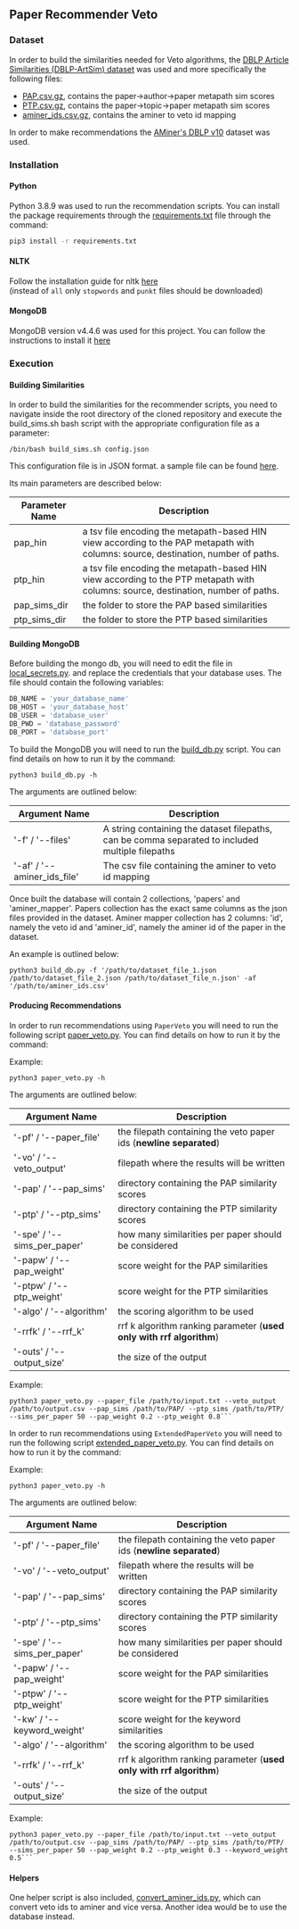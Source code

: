 ## Paper Recommender Veto
### Dataset
In order to build the similarities needed for Veto algorithms, the [DBLP Article Similarities (DBLP-ArtSim) dataset](https://zenodo.org/record/4567527#.Y6XVpNJBzWl)
was used and more specifically the following files:

- [PAP.csv.gz](https://zenodo.org/record/4567527/files/PAP.csv.gz?download=1), contains the paper->author->paper metapath sim scores
- [PTP.csv.gz](https://zenodo.org/record/4567527/files/PTP.csv.gz?download=1), contains the paper->topic->paper metapath sim scores
- [aminer_ids.csv.gz](https://zenodo.org/record/4567527/files/aminer_ids.csv.gz?download=1), contains the aminer to veto id mapping

In order to make recommendations the [AMiner's DBLP v10](https://www.aminer.org/citation) dataset was used.


### Installation
#### Python
Python 3.8.9 was used to run the recommendation scripts.
You can install the package requirements through the [requirements.txt](https://github.com/gbouzioto/VeTo-workflows/tree/master/paper_recommender/requirements.txt) file through the command:

```bash
pip3 install -r requirements.txt
```
#### NLTK
Follow the installation guide for nltk [here](https://www.nltk.org/data.html)  
(instead of `all` only `stopwords` and `punkt` files should be downloaded)

#### MongoDB
MongoDB version v4.4.6 was used for this project.
You can follow the instructions to install it [here](https://www.mongodb.com/docs/manual/installation/) 

### Execution
#### Building Similarities
In order to build the similarities for the recommender scripts, you need to navigate inside the root directory of the cloned repository and execute the build_sims.sh bash script with the appropriate configuration file as a parameter: 

```
/bin/bash build_sims.sh config.json
```

This configuration file is in JSON format. 
a sample file can be found [here](https://github.com/gbouzioto/VeTo-workflows/tree/master/paper_recommender/sample_config.json).

Its main parameters are described below:

| Parameter Name | Description |
|--- | --- |
| pap_hin        | a tsv file encoding the metapath-based HIN view according to the PAP metapath with columns: source, destination, number of paths.
| ptp_hin        | a tsv file encoding the metapath-based HIN view according to the PTP metapath with columns: source, destination, number of paths.
| pap_sims_dir   | the folder to store the PAP based similarities
| ptp_sims_dir   | the folder to store the PTP based similarities

#### Building MongoDB

Before building the mongo db, you will need to edit the file in [local_secrets.py](https://github.com/gbouzioto/VeTo-workflows/tree/master/paper_recommender/local_secrets.py). 
and replace the credentials that your database uses. The file should contain the following variables:

```python
DB_NAME = 'your_database_name'
DB_HOST = 'your_database_host'
DB_USER = 'database_user'
DB_PWD = 'database_password'
DB_PORT = 'database_port'
```

To build the MongoDB you will need to run the [build_db.py](https://github.com/gbouzioto/VeTo-workflows/tree/master/paper_recommender/build_db.py) script.
You can find details on how to run it by the command:

```
python3 build_db.py -h
```

The arguments are outlined below:

| Argument Name               | Description |
|-----------------------------| --- |
| '-f' / '--files'            | A string containing the dataset filepaths, can be comma separated to included multiple filepaths
| '-af' / '--aminer_ids_file' | The csv file containing the aminer to veto id mapping

Once built the database will contain 2 collections, 'papers' and 'aminer_mapper'. Papers collection has the exact same columns as the json files provided in the dataset.
Aminer mapper collection has 2 columns: 'id', namely the veto id and 'aminer_id', namely the aminer id of the paper in the dataset.

An example is outlined below:
```
python3 build_db.py -f '/path/to/dataset_file_1.json /path/to/dataset_file_2.json /path/to/dataset_file_n.json' -af '/path/to/aminer_ids.csv'
```

#### Producing Recommendations

In order to run recommendations using `PaperVeto` you will need to run the following script [paper_veto.py](https://github.com/gbouzioto/VeTo-workflows/tree/master/paper_recommender/paper_veto.py).
You can find details on how to run it by the command:

Example:
```
python3 paper_veto.py -h
```
The arguments are outlined below:

| Argument Name               | Description |
|-----------------------------| ------------- |
| '-pf' / '--paper_file'      | the filepath containing the veto paper ids (**newline separated**)
| '-vo' / '--veto_output'     | filepath where the results will be written
| '-pap' / '--pap_sims'       | directory containing the PAP similarity scores
| '-ptp' / '--ptp_sims'       | directory containing the PTP similarity scores
| '-spe' / '--sims_per_paper' | how many similarities per paper should be considered
| '-papw' / '--pap_weight'    | score weight for the PAP similarities
| '-ptpw' / '--ptp_weight'    | score weight for the PTP similarities
| '-algo' / '--algorithm'     | the scoring algorithm to be used
| '-rrfk' / '--rrf_k'         | rrf k algorithm ranking parameter (**used only with rrf algorithm**)
| '-outs' / '--output_size'   | the size of the output

Example:
```
python3 paper_veto.py --paper_file /path/to/input.txt --veto_output /path/to/output.csv --pap_sims /path/to/PAP/ --ptp_sims /path/to/PTP/ --sims_per_paper 50 --pap_weight 0.2 --ptp_weight 0.8```
```

In order to run recommendations using `ExtendedPaperVeto` you will need to run the following script [extended_paper_veto.py](https://github.com/gbouzioto/VeTo-workflows/tree/master/paper_recommender/extended_paper_veto.py).
You can find details on how to run it by the command:

Example:
```
python3 paper_veto.py -h
```
The arguments are outlined below:

| Argument Name               | Description |
|-----------------------------| ------------- |
| '-pf' / '--paper_file'      | the filepath containing the veto paper ids (**newline separated**)
| '-vo' / '--veto_output'     | filepath where the results will be written
| '-pap' / '--pap_sims'       | directory containing the PAP similarity scores
| '-ptp' / '--ptp_sims'       | directory containing the PTP similarity scores
| '-spe' / '--sims_per_paper' | how many similarities per paper should be considered
| '-papw' / '--pap_weight'    | score weight for the PAP similarities
| '-ptpw' / '--ptp_weight'    | score weight for the PTP similarities
| '-kw' / '--keyword_weight'  | score weight for the keyword similarities
| '-algo' / '--algorithm'     | the scoring algorithm to be used
| '-rrfk' / '--rrf_k'         | rrf k algorithm ranking parameter (**used only with rrf algorithm**)
| '-outs' / '--output_size'   | the size of the output

Example:
```
python3 paper_veto.py --paper_file /path/to/input.txt --veto_output /path/to/output.csv --pap_sims /path/to/PAP/ --ptp_sims /path/to/PTP/ --sims_per_paper 50 --pap_weight 0.2 --ptp_weight 0.3 --keyword_weight 0.5```
```

#### Helpers

One helper script is also included, [convert_aminer_ids.py](https://github.com/gbouzioto/VeTo-workflows/tree/master/paper_recommender/convert_aminer_ids.py), which can convert veto ids to aminer and vice versa.
Another idea would be to use the database instead.